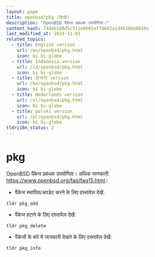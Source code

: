 ```yaml
---
layout: page
title: openbsd/pkg (हिन्दी)
description: "OpenBSD पैकेज प्रबंधक उपयोगिता।"
content_hash: 74deb180d5c511e0603ef70682a1d4b56bb0b56c
last_modified_at: 2024-11-03
related_topics:
  - title: English version
    url: /en/openbsd/pkg.html
    icon: bi bi-globe
  - title: Indonesia version
    url: /id/openbsd/pkg.html
    icon: bi bi-globe
  - title: 한국어 version
    url: /ko/openbsd/pkg.html
    icon: bi bi-globe
  - title: Nederlands version
    url: /nl/openbsd/pkg.html
    icon: bi bi-globe
  - title: polski version
    url: /pl/openbsd/pkg.html
    icon: bi bi-globe
tldri18n_status: 2
---
```

# pkg

OpenBSD पैकेज प्रबंधक उपयोगिता।
अधिक जानकारी: <https://www.openbsd.org/faq/faq15.html>।

- पैकेज स्थापित/अपडेट करने के लिए दस्तावेज़ देखें:

`tldr pkg_add`

- पैकेज हटाने के लिए दस्तावेज़ देखें:

`tldr pkg_delete`

- पैकेजों के बारे में जानकारी देखने के लिए दस्तावेज़ देखें:

`tldr pkg_info`
